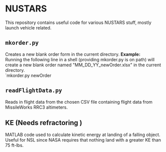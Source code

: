 # NUSTARS
This repository contains useful code for various NUSTARS stuff, mostly launch vehicle related.

## `mkorder.py`
Creates a new blank order form in the current directory.
**Example:**  
Running the following line in a shell (providing mkorder.py is on path) will create a new blank order named
"MM_DD_YY_newOrder.xlsx" in the current directory.  
`mkorder.py newOrder

## `readFlightData.py`
Reads in flight data from the chosen CSV file containing flight data from MissileWorks RRC3 altimeters.

## KE (Needs refractoring )
MATLAB code used to calculate kinetic energy at landing of a falling object. Useful for NSL since NASA requires that
nothing land with a greater KE than 75 ft-lbs. 
